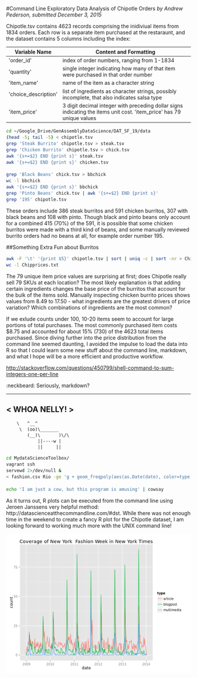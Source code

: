 #Command Line Exploratory Data Analysis of Chipotle Orders
*by Andrew Pederson, submitted December 3, 2015*

Chipotle.tsv contains 4623 records comprising the inidiviual items from 1834 orders.  Each row is a separate item purchased at the restaraunt, and the dataset contains 5 columns including the index: 

Variable Name | Content and Formatting
------------ | -------------
'order_id' | index of order numbers, ranging from 1-1834
'quantity' | single integer indicating how many of that item were purchased in that order number
'item_name' | name of the item as a character string
'choice_description' | list of ingredients as character strings, possibly incomplete, that also indicates salsa type 
'item_price' | 3 digit decimal integer with preceding dollar signs indicating the items unit cost. 'item_price' has 79 unique values 

```sh
cd ~/Google_Drive/GenAssemblyDataScience/DAT_SF_19/data
(head -5; tail -5) < chipotle.tsv
grep 'Steak Burrito' chipotle.tsv > steak.tsv
grep 'Chicken Burrito' chipotle.tsv > chick.tsv
awk '{s+=$2} END {print s}' steak.tsv
awk '{s+=$2} END {print s}' chicken.tsv 

grep 'Black Beans' chick.tsv > bbchick
wc -l bbchick
awk '{s+=$2} END {print s}' bbchick
grep 'Pinto Beans' chick.tsv | awk '{s+=$2} END {print s}'
grep '195' chipotle.tsv 
```

<p>These orders include 386 steak burritos and 591 chicken burritos, 307 with black beans and 108 with pinto.  Though black and pinto beans only account for a combined 415 (70%) of the 591, it is possible that some chicken burritos were made with a third kind of beans, and some manually reviewed burrito orders had no beans at all, for example order number 195.</p>

##Something Extra Fun about Burritos

```sh
awk -F '\t' '{print $5}' chipotle.tsv | sort | uniq -c | sort -nr > Chipprices.txt
wc -l Chipprices.txt
```

<p>The 79 unique item price values are surprising at first; does Chipotle really sell 79 SKUs at each location? The most likely explanation is that adding certain ingredients changes the base price of the burritos that account for the bulk of the items sold. Manually inspecting chicken burrito prices shows values from 8.49 to 17.50 - what ingredients are the greatest drivers of price variation? Which combinations of ingredients are the most common?</p>

<p>If we exlude counts under 100, 10-20 items seem to account for large portions of total purchases.  The most commonly purchased item costs $8.75 and accounted for about 15% (730) of the 4623 total items purchased. Since diving further into the price distribution from the command line seemed daunting, I avoided the impulse to load the data into R so that I could learn some new stuff about the command line, markdown, and what I hope will be a more efficient and productive workflow.</p>    


http://stackoverflow.com/questions/450799/shell-command-to-sum-integers-one-per-line

:neckbeard: Seriously, markdown?
 _____________
< WHOA NELLY! >
 -------------
        \   ^__^
         \  (oo)\_______
            (__)\       )\/\
                ||----w |
                ||     ||

```sh
cd MydataScienceToolbox/
vagrant ssh
servewd 2>/dev/null & 
< fashion.csv Rio -ge 'g + geom_freqpoly(aes(as.Date(date), color=type), '\ 'binwidth=7) + scale_x_date() + labs(x="date", title="Coverage of New York'\ ' Fashion Week in New York Times")' > ~/figures/output.png

echo 'I am just a cow, but this program is amusing' | cowsay
```
<p>As it turns out, R plots can be executed from the command line using Jeroen Janssens very helpful method: http://datascienceatthecommandline.com/#dst.  While there was not enough time in the weekend to create a fancy R plot for the Chipotle dataset, I am looking forward to working much more with the UNIX command line!</p>

![Fancy R Plot from Command Line!](https://github.com/Apeder/DAT_SF_19/blob/master/Homework/output.png "ggplot2 from the command line!")